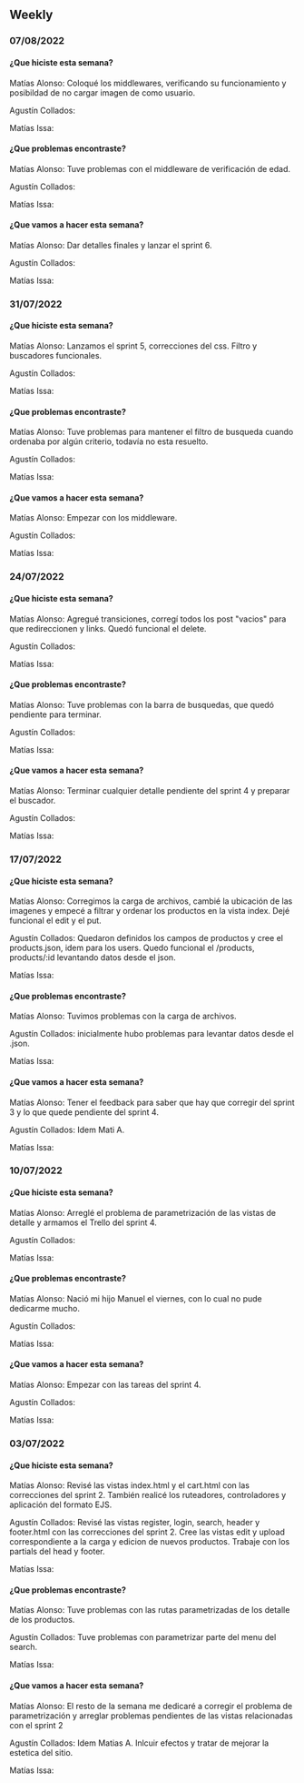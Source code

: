 ## Weekly

### 07/08/2022

#### ¿Que hiciste esta semana?

Matías Alonso: Coloqué los middlewares, verificando su funcionamiento y posibildad de no cargar imagen de como usuario.

Agustín Collados:

Matías Issa:

#### ¿Que problemas encontraste?

Matías Alonso: Tuve problemas con el middleware de verificación de edad.

Agustín Collados:

Matías Issa:

#### ¿Que vamos a hacer esta semana?

Matías Alonso: Dar detalles finales y lanzar el sprint 6.

Agustín Collados:

Matías Issa:

### 31/07/2022

#### ¿Que hiciste esta semana?

Matías Alonso: Lanzamos el sprint 5, correcciones del css. Filtro y buscadores funcionales.

Agustín Collados:

Matías Issa:

#### ¿Que problemas encontraste?

Matías Alonso: Tuve problemas para mantener el filtro de busqueda cuando ordenaba por algún criterio, todavía no esta resuelto.

Agustín Collados:

Matías Issa:

#### ¿Que vamos a hacer esta semana?

Matías Alonso: Empezar con los middleware.

Agustín Collados:

Matías Issa:

### 24/07/2022

#### ¿Que hiciste esta semana?

Matías Alonso: Agregué transiciones, corregí todos los post "vacios" para que redireccionen y links. Quedó funcional el delete.

Agustín Collados:

Matías Issa:

#### ¿Que problemas encontraste?

Matías Alonso: Tuve problemas con la barra de busquedas, que quedó pendiente para terminar.

Agustín Collados:

Matías Issa:

#### ¿Que vamos a hacer esta semana?

Matías Alonso: Terminar cualquier detalle pendiente del sprint 4 y preparar el buscador.

Agustín Collados:

Matías Issa:

### 17/07/2022

#### ¿Que hiciste esta semana?

Matías Alonso: Corregimos la carga de archivos, cambié la ubicación de las imagenes y empecé a filtrar y ordenar los productos en la vista index. Dejé funcional el edit y el put.

Agustín Collados: Quedaron definidos los campos de productos y cree el products.json, idem para los users. Quedo funcional el /products, products/:id levantando datos desde el json.

Matías Issa:

#### ¿Que problemas encontraste?

Matías Alonso: Tuvimos problemas con la carga de archivos.

Agustín Collados: inicialmente hubo problemas para levantar datos desde el .json.

Matías Issa:

#### ¿Que vamos a hacer esta semana?

Matías Alonso: Tener el feedback para saber que hay que corregir del sprint 3 y lo que quede pendiente del sprint 4.

Agustín Collados: Idem Mati A.

Matías Issa:

### 10/07/2022

#### ¿Que hiciste esta semana?

Matías Alonso: Arreglé el problema de parametrización de las vistas de detalle y armamos el Trello del sprint 4.

Agustín Collados:

Matías Issa:

#### ¿Que problemas encontraste?

Matías Alonso: Nació mi hijo Manuel el viernes, con lo cual no pude dedicarme mucho.

Agustín Collados:

Matías Issa:

#### ¿Que vamos a hacer esta semana?

Matías Alonso: Empezar con las tareas del sprint 4.

Agustín Collados:

Matías Issa:

### 03/07/2022

#### ¿Que hiciste esta semana?

Matías Alonso: Revisé las vistas index.html y el cart.html con las correcciones del sprint 2. También realicé los ruteadores, controladores y aplicación del formato EJS.

Agustín Collados: Revisé las vistas register, login, search, header y footer.html con las correcciones del sprint 2. Cree las vistas edit y upload correspondiente a la carga y edicion de nuevos productos. Trabaje con los partials del head y footer.

Matías Issa:

#### ¿Que problemas encontraste?

Matías Alonso: Tuve problemas con las rutas parametrizadas de los detalle de los productos.

Agustín Collados: Tuve problemas con parametrizar parte del menu del search.

Matías Issa:

#### ¿Que vamos a hacer esta semana?

Matías Alonso: El resto de la semana me dedicaré a corregir el problema de parametrización y arreglar problemas pendientes de las vistas relacionadas con el sprint 2

Agustín Collados: Idem Matias A. Inlcuir efectos y tratar de mejorar la estetica del sitio.

Matías Issa:

